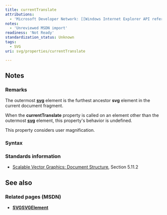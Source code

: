 ```yaml
---
title: currentTranslate
attributions:
  - 'Microsoft Developer Network: [[Windows Internet Explorer API reference](http://msdn.microsoft.com/en-us/library/ie/hh828809%28v=vs.85%29.aspx) Article]'
notes:
  - 'Unreviewed MSDN import'
readiness: 'Not Ready'
standardization_status: Unknown
tags:
  - SVG
uri: svg/properties/currentTranslate

---
```

## <span>Notes</span>

### <span>Remarks</span>

The outermost [**svg**](/svg/objects/SVGElement) element is the furthest ancestor **svg** element in the current document fragment.

When the **currentTranslate** property is called on an element other than the outermost [**svg**](/svg/objects/SVGElement) element, this property's behavior is undefined.

This property considers user magnification.

### <span>Syntax</span>

### <span>Standards information</span>

-   [Scalable Vector Graphics: Document Structure](http://go.microsoft.com/fwlink/p/?linkid=204733), Section 5.11.2

## <span>See also</span>

### <span>Related pages (MSDN)</span>

-   [**SVGSVGElement**](/svg/elements/svg)
